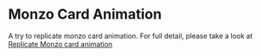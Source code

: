 # Monzo Card Animation
A try to replicate monzo card animation. For full detail, please take a look at [Replicate Monzo card animation](https://nhatquangz.github.io/replicatate-monzo-card-animation)
